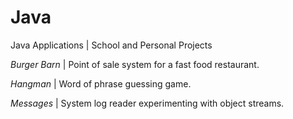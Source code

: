 # Java
Java Applications | School and Personal Projects

_Burger Barn_ | Point of sale system for a fast food restaurant.

_Hangman_ | Word of phrase guessing game.

_Messages_ | System log reader experimenting with object streams.
